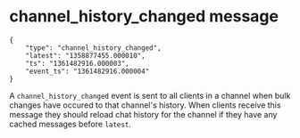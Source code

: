 # channel\_history\_changed message

	{
		"type": "channel_history_changed",
		"latest": "1358877455.000010",
		"ts": "1361482916.000003",
		"event_ts": "1361482916.000004"
	}

A `channel_history_changed` event is sent to all clients in a channel when
bulk changes have occured to that channel's history. When clients receive this
message they should reload chat history for the channel if they have any
cached messages before `latest`.
